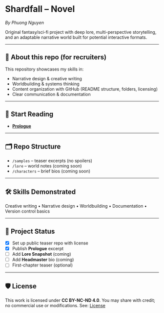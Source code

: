 # Shardfall – Novel
*By Phuong Nguyen*

Original fantasy/sci-fi project with deep lore, multi-perspective storytelling, and an adaptable narrative world built for potential interactive formats.

---

## 📌 About this repo (for recruiters)
This repository showcases my skills in:
- Narrative design & creative writing
- Worldbuilding & systems thinking
- Content organization with GitHub (README structure, folders, licensing)
- Clear communication & documentation

---

## 📖 Start Reading
- **[Prologue](samples/Prologue.md)**

---

## 🗂 Repo Structure
- `/samples` – teaser excerpts (no spoilers)
- `/lore` – world notes (coming soon)
- `/characters` – brief bios (coming soon)

---

## 🛠 Skills Demonstrated
Creative writing • Narrative design • Worldbuilding • Documentation • Version control basics

---

## 🧭 Project Status
- [x] Set up public teaser repo with license
- [x] Publish **Prologue** excerpt
- [ ] Add **Lore Snapshot** (coming)
- [ ] Add **Headmaster** bio (coming)
- [ ] First-chapter teaser (optional)

---

## 🛡 License
This work is licensed under **CC BY-NC-ND 4.0**. You may share with credit; no commercial use or modifications. See: [License](License)
